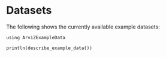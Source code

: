 # Datasets

The following shows the currently available example datasets:

```@example
using ArviZExampleData

println(describe_example_data())
```
